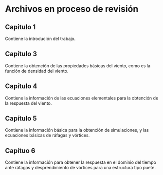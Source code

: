 # Archivos en proceso de revisión

## Capitulo 1

Contiene la introdución del trabajo.

## Capítulo 3

Contiene la obtención de las propiedades básicas del viento, como es la función de densidad del viento.

## Capítulo 4

Contiene la información de las ecuaciones elementales para la obtención de la respuesta del viento.

## Capítulo 5

Contiene la información básica para la obtención de simulaciones, y las ecuaciones básicas de ráfagas y vórtices.

## Capítuo 6

Contiene la información para obtener la respuesta en el dominio del tiempo ante ráfagas y desprendimiento de vórtices para una estructura tipo puete.
